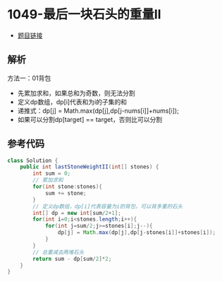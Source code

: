 # 1049-最后一块石头的重量II

- [题目链接](https://leetcode-cn.com/problems/last-stone-weight-ii/)

## 解析

方法一：01背包
- 先累加求和，如果总和为奇数，则无法分割
- 定义dp数组，dp[i]代表和为i的子集的和
- 递推式：dp[j] = Math.max(dp[j],dp[j-nums[i]]+nums[i]);
- 如果可以分割dp[target] == target，否则比可以分割

## 参考代码
```Java
class Solution {
    public int lastStoneWeightII(int[] stones) {
        int sum = 0;
        // 累加求和
        for(int stone:stones){
            sum += stone;
        }
        // 定义dp数组，dp[i]代表容量为i的背包，可以背多重的石头
        int[] dp = new int[sum/2+1];
        for(int i=0;i<stones.length;i++){
            for(int j=sum/2;j>=stones[i];j--){
                dp[j] = Math.max(dp[j],dp[j-stones[i]]+stones[i]);
            }
        }
        // 总重减去两堆石头
        return sum - dp[sum/2]*2;
    }
}
```

